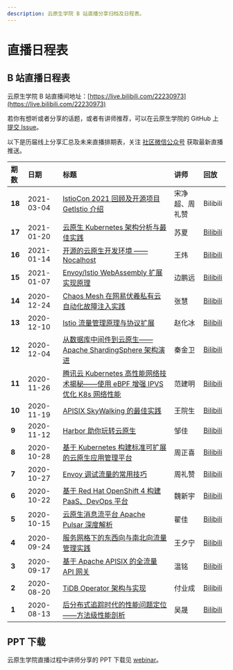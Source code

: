 ```yaml
---
description: 云原生学院 B 站直播分享归档及日程表。
---
```


# 直播日程表

## B 站直播日程表

云原生学院 B 站直播间地址：[https://live.bilibili.com/22230973](https://live.bilibili.com/22230973)

若你有想听或者分享的话题，或者有讲师推荐，可以在云原生学院的 GitHub 上 [提交 Issue](https://github.com/cloudnativeto/academy/issues/new)。

以下是历届线上分享汇总及未来直播排期表，关注 [社区微信公众号](https://cloudnative.to/contact/) 获取最新直播推送。

| **期数** | **日期** | **标题** | **讲师** | **回放** |
| :--- | :--- | :--- | :--- | :--- |
| **18** | 2021-03-04 | [IstioCon 2021 回顾及开源项目 GetIstio 介绍](https://mp.weixin.qq.com/s/u-11OGpVFr71XacD8Qv1Jw) | 宋净超、周礼赞 |Bilibili|
| **17** | 2021-01-20 | [云原生 Kubernetes 架构分析与最佳实践](https://mp.weixin.qq.com/s/BOF_4f12CuVkpJ4DQ-P_kg) | 苏夏 |[Bilibili](https://www.bilibili.com/video/BV1kX4y1N7vm)|
| **16** | 2021-01-14 | [开源的云原生开发环境 —— Nocalhost](https://mp.weixin.qq.com/s/CTckgV6v-4O3aRM9yprvfA) | 王炜 |[Bilibili](https://www.bilibili.com/video/BV1ch411C716/)|
| **15** | 2021-01-07 | [Envoy/Istio WebAssembly 扩展实现原理](https://mp.weixin.qq.com/s/9NNWxuPL0DBDHk72d-s5SA) | 边鹏远 |[Bilibili](https://www.bilibili.com/video/BV1eK411u7Gy)|
| **14** | 2020-12-24 | [Chaos Mesh 在网易伏羲私有云自动化故障注入实践](https://mp.weixin.qq.com/s/WdTiQojd9D3QnIjU8ltTiw) | 张慧 |[Bilibili](https://www.bilibili.com/video/BV11t4y1z73b)|
| **13** | 2020-12-10 | [Istio 流量管理原理与协议扩展](https://mp.weixin.qq.com/s/w5dDTgg1V5GSxBZVlrorZA) | 赵化冰 |[Bilibili](https://www.bilibili.com/video/BV1Sf4y1e7mr)|
| **12** | 2020-12-04 | [从数据库中间件到云原生——Apache ShardingSphere 架构演进](https://mp.weixin.qq.com/s/KvcIEYN9QvoncTEs5BnmDg) | 秦金卫 | [Bilibili](https://www.bilibili.com/video/BV1RK4y1V7hV) |
| **11** | 2020-11-26 | [腾讯云 Kubernetes 高性能网络技术揭秘——使用 eBPF 增强 IPVS 优化 K8s 网络性能](https://mp.weixin.qq.com/s/rhe7uPfupYiUlR3WFq17RA) | 范建明 | [Bilibili](https://www.bilibili.com/video/BV1tZ4y1G735) |
| **10** | 2020-11-19 | [APISIX SkyWalking 的最佳实践](https://mp.weixin.qq.com/s/pc_f3UrHt6MOf4o5jFeh4g) | 王院生 | [Bilibili](https://www.bilibili.com/video/BV1rA411x7vB) |
| **9** | 2020-11-12 | [Harbor 助你玩转云原生](https://mp.weixin.qq.com/s/9zuCVBaC9fXmHSdiqymT5Q) | 邹佳 | [Bilibili](https://www.bilibili.com/video/BV17y4y167dP) |
| **8** | 2020-10-28 | [基于 Kubernetes 构建标准可扩展的云原生应用管理平台](https://mp.weixin.qq.com/s/WFyvzKLCNzCe5dZ1IEKXJw) | 周正喜 | [Bilibili](https://www.bilibili.com/video/BV1r5411L7Qr) |
| **7** | 2020-10-27 | [Envoy 调试流量的常用技巧](https://mp.weixin.qq.com/s/he1QPcdPIm5IseoCMTaZaw) | 周礼赞 | [Bilibili](https://www.bilibili.com/video/BV1Qa411A7hF) |
| **6** | 2020-10-22 | [基于 Red Hat OpenShift 4 构建 PaaS、DevOps 平台](https://mp.weixin.qq.com/s/Mx2wbAvK4DVcHAz9olhO4A) | 魏新宇 | [Bilibili](https://www.bilibili.com/video/BV19p4y1k7yA) |
| **5** | 2020-10-15 | [云原生消息流平台 Apache Pulsar 深度解析](https://mp.weixin.qq.com/s/1Iq53A-WhWneBAQ2Jz0r_A) | 翟佳 | [Bilibili](https://www.bilibili.com/video/BV1tV41127PD/) |
| **4** | 2020-09-24 | [服务网格下的东西向与南北向流量管理实践](https://mp.weixin.qq.com/s/YMgIX7Swka6_viQ1lGErGg) | 王夕宁 | [Bilibili](https://www.bilibili.com/video/BV1Gp4y1Y7ex) |
| **3** | 2020-09-17 | [基于 Apache APISIX 的全流量 API 网关](https://mp.weixin.qq.com/s/p8__ZXzOANRD4RkmcuegXA) | 温铭 | [Bilibili](https://www.bilibili.com/video/BV1Gt4y1q7qC) |
| **2** | 2020-08-20 | [TiDB Operator 架构与实现](https://mp.weixin.qq.com/s/csvunkyScbzV1E3ypCTOZA) | 付业成 | [Bilibili](https://www.bilibili.com/video/BV1Zt4y1U74M) |
| **1** | 2020-08-13 | [后分布式追踪时代的性能问题定位——方法级性能剖析](https://mp.weixin.qq.com/s/-i-KP5JTd1mUiMMK0gVRDA) | 吴晟 | [Bilibili](https://www.bilibili.com/video/BV1D541187kC) |

## PPT 下载

云原生学院直播过程中讲师分享的 PPT 下载见 [webinar](https://github.com/cloudnativeto/academy/tree/master/webinar/)。
